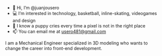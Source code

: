 - 👋 Hi, I’m @juanjousero
- 💻 I’m interested in technology, basketball, inline-skating, videogames and design
- 👀 I know a puppy cries every time a pixel is not in the right place
- 📫 You can email me at usero481@gmail.com

I am a Mechanical Engineer specialized in 3D modeling who wants to change the career into front-end development.
